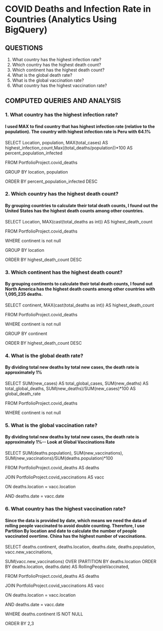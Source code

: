 # COVID Deaths and Infection Rate in Countries (Analytics Using BigQuery)

## QUESTIONS
1. What country has the highest infection rate?
2. Which country has the highest death count? 
3. Which continent has the highest death count?
4. What is the global death rate? 
5. What is the global vaccination rate?
6. What country has the highest vaccination rate?

## COMPUTED QUERIES AND ANALYSIS


### 1. What country has the highest infection rate?
#### I used MAX to find country that has highest infection rate (relative to the population). The country with highest infection rate is Peru with 64.1%

SELECT Location, population, MAX(total_cases) AS highest_infection_count,Max((total_deaths/population))*100 AS percent_population_infected

FROM PortfolioProject.covid_deaths

GROUP BY location, population

ORDER BY percent_population_infected DESC

### 2. Which country has the highest death count? 
#### By grouping countries to calculate their total death counts, I found out the United States has the highest death counts among other countries. 

SELECT Location, MAX(cast(total_deaths as int)) AS highest_death_count

FROM PortfolioProject.covid_deaths

WHERE continent is not null

GROUP BY location

ORDER BY highest_death_count DESC

### 3. Which continent has the highest death count? 
#### By grouping continents to calculate their total death counts, I found out North America has the highest death counts among other countries with 1,095,235 deaths. 

SELECT continent, MAX(cast(total_deaths as int)) AS highest_death_count

FROM PortfolioProject.covid_deaths

WHERE continent is not null

GROUP BY continent

ORDER BY highest_death_count DESC

### 4. What is the global death rate?
#### By dividing total new deaths by total new cases, the death rate is approximately 1%

SELECT SUM(new_cases) AS total_global_cases, SUM(new_deaths) AS total_global_deaths, SUM(new_deaths)/SUM(new_cases)*100 AS global_death_rate

FROM PortfolioProject.covid_deaths

WHERE continent is not null

### 5. What is the global vaccination rate?
#### By dividing total new deaths by total new cases, the death rate is approximately 1%-- Look at Global Vaccinations Rate
SELECT SUM(deaths.population), SUM(new_vaccinations), SUM(new_vaccinations)/SUM(deaths.population)*100  

FROM PortfolioProject.covid_deaths AS deaths

JOIN PortfolioProject.covid_vaccinations AS vacc

  ON deaths.location = vacc.location
  
  AND deaths.date = vacc.date

### 6. What country has the highest vaccination rate?
#### Since the data is provided by date, which means we need the data of rolling people vaccinated to avoid double counting. Therefore, I use Partition By location and date to calculate the number of people vaccinated overtime. China has the highest number of vaccinations. 

SELECT deaths.continent, deaths.location, deaths.date, deaths.population, vacc.new_vaccinations, 

SUM(vacc.new_vaccinations) OVER (PARTITION BY deaths.location ORDER BY deaths.location, deaths.date) AS RollingPeopleVaccinated,

FROM PortfolioProject.covid_deaths AS deaths

JOIN PortfolioProject.covid_vaccinations AS vacc

  ON deaths.location = vacc.location
  
  AND deaths.date = vacc.date
  
WHERE deaths.continent IS NOT NULL

ORDER BY 2,3


